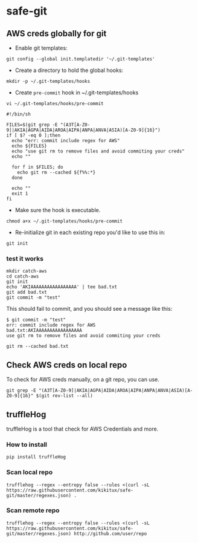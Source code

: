 # safe-git

## AWS creds globally for git

- Enable git templates:
```
git config --global init.templatedir '~/.git-templates'
```

- Create a directory to hold the global hooks:
```
mkdir -p ~/.git-templates/hooks
```

- Create `pre-commit` hook in ~/.git-templates/hooks

`vi ~/.git-templates/hooks/pre-commit`

```
#!/bin/sh

FILES=$(git grep -E "(A3T[A-Z0-9]|AKIA|AGPA|AIDA|AROA|AIPA|ANPA|ANVA|ASIA)[A-Z0-9]{16}")
if [ $? -eq 0 ];then
  echo "err: commit include regex for AWS"
  echo ${FILES}
  echo "use git rm to remove files and avoid commiting your creds"
  echo ""

  for f in $FILES; do
    echo git rm --cached ${f%%:*}
  done

  echo ""
  exit 1
fi
```


- Make sure the hook is executable.
```
chmod a+x ~/.git-templates/hooks/pre-commit
```

- Re-initialize git in each existing repo you'd like to use this in:
```
git init
```

### test it works

```
mkdir catch-aws
cd catch-aws
git init
echo 'AKIAAAAAAAAAAAAAAAAA' | tee bad.txt
git add bad.txt
git commit -m "test"
```

This should fail to commit, and you should see a message like this:

```
$ git commit -m "test"
err: commit include regex for AWS
bad.txt:AKIAAAAAAAAAAAAAAAAA
use git rm to remove files and avoid commiting your creds

git rm --cached bad.txt
```

## Check AWS creds on local repo

To check for AWS creds manually, on a git repo, you can use.

```
git grep -E "(A3T[A-Z0-9]|AKIA|AGPA|AIDA|AROA|AIPA|ANPA|ANVA|ASIA)[A-Z0-9]{16}" $(git rev-list --all)
```

## truffleHog

truffleHog is a tool that check for AWS Credentials and more.


### How to install

```
pip install truffleHog
```

### Scan local repo

```
trufflehog --regex --entropy false --rules <(curl -sL https://raw.githubusercontent.com/kikitux/safe-git/master/regexes.json) .
```

### Scan remote repo

```
trufflehog --regex --entropy false --rules <(curl -sL https://raw.githubusercontent.com/kikitux/safe-git/master/regexes.json) http://github.com/user/repo
```
